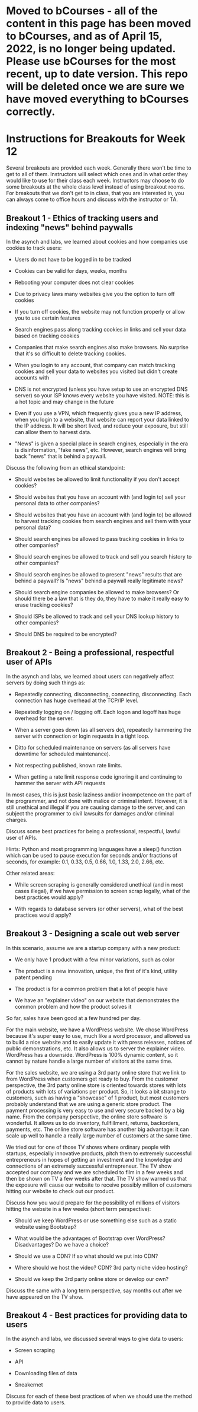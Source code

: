 # Moved to bCourses - all of the content in this page has been moved to bCourses, and as of April 15, 2022, is no longer being updated.  Please use bCourses for the most recent, up to date version. This repo will be deleted once we are sure we have moved everything to bCourses correctly.

# Instructions for Breakouts for Week 12

Several breakouts are provided each week. Generally there won't be time to get to all of them. Instructors will select which ones and in what order they would like to use for their class each week. Instructors may choose to do some breakouts at the whole class level instead of using breakout rooms. For breakouts that we don't get to in class, that you are interested in, you can always come to office hours and discuss with the instructor or TA.

## Breakout 1 - Ethics of tracking users and indexing "news" behind paywalls

In the asynch and labs, we learned about cookies and how companies use cookies to track users:

* Users do not have to be logged in to be tracked

* Cookies can be valid for days, weeks, months

* Rebooting your computer does not clear cookies

* Due to privacy laws many websites give you the option to turn off cookies

* If you turn off cookies, the website may not function properly or allow you to use certain features

* Search engines pass along tracking cookies in links and sell your data based on tracking cookies

* Companies that make search engines also make browsers.  No surprise that it's so difficult to delete tracking cookies.

* When you login to any account, that company can match tracking cookies and sell your data to websites you visited but didn't create accounts with

* DNS is not encrypted (unless you have setup to use an encrypted DNS server) so your ISP knows every website you have visited.  NOTE: this is a hot topic and may change in the future

* Even if you use a VPN, which frequently gives you a new IP address, when you login to a website, that website can report your data linked to the IP address.  It will be short lived, and reduce your exposure, but still can allow them to harvest data.

* "News" is given a special place in search engines, especially in the era is disinformation, "fake news", etc.  However, search engines will bring back "news" that is behind a paywall.

Discuss the following from an ethical standpoint:

* Should websites be allowed to limit functionality if you don't accept cookies?

* Should websites that you have an account with (and login to) sell your personal data to other companies?

* Should websites that you have an account with (and login to) be allowed to harvest tracking cookies from search engines and sell them with your personal data?

* Should search engines be allowed to pass tracking cookies in links to other companies?

* Should search engines be allowed to track and sell you search history to other companies?

* Should search engines be allowed to present "news" results that are behind a paywall?  Is "news" behind a paywall really legitimate news?

* Should search engine companies be allowed to make browsers?  Or should there be a law that is they do, they have to make it really easy to erase tracking cookies?

* Should ISPs be allowed to track and sell your DNS lookup history to other companies?

* Should DNS be required to be encrypted?


## Breakout 2 - Being a professional, respectful user of APIs

In the asynch and labs, we learned about users can negatively affect servers by doing such things as:

* Repeatedly connecting, disconnecting, connecting, disconnecting.  Each connection has huge overhead at the TCP/IP level.

* Repeatedly logging on / logging off.  Each logon and logoff has huge overhead for the server.

* When a server goes down (as all servers do), repeatedly hammering the server with connection or login requests in a tight loop.

* Ditto for scheduled maintenance on servers (as all servers have downtime for scheduled maintenance).

* Not respecting published, known rate limits.  

* When getting a rate limit response code ignoring it and continuing to hammer the server with API requests

In most cases, this is just basic laziness and/or incompetence on the part of the programmer, and not done with malice or criminal intent.  However, it is still unethical and illegal if you are causing damage to the server, and can subject the programmer to civil lawsuits for damages and/or criminal charges.

Discuss some best practices for being a professional, respectful, lawful user of APIs.

Hints: Python and most programming languages have a sleep() function which can be used to pause execution for seconds and/or fractions of seconds, for example: 0.1, 0.33, 0.5, 0.66, 1.0, 1.33, 2.0, 2.66, etc.

Other related areas:

* While screen scraping is generally considered unethical (and in most cases illegal), if we have permission to screen scrap legally, what of the best practices would apply?

* With regards to database servers (or other servers), what of the best practices would apply?
 
## Breakout 3 - Designing a scale out web server

In this scenario, assume we are a startup company with a new product:

* We only have 1 product with a few minor variations, such as color

* The product is a new innovation, unique, the first of it's kind, utility patent pending

* The product is for a common problem that a lot of people have

* We have an "explainer video" on our website that demonstrates the common problem and how the product solves it

So far, sales have been good at a few hundred per day.  

For the main website, we have a WordPress website.  We chose WordPress because it's super easy to use, much like a word processor, and allowed us to build a nice website and to easily update it with press releases, notices of public demonstrations, etc.  It also allows us to server the explainer video.  WordPress has a downside.  WordPress is 100% dynamic content, so it cannot by nature handle a large number of visitors at the same time.  

For the sales website, we are using a 3rd party online store that we link to from WordPress when customers get ready to buy.  From the customer perspective, the 3rd party online store is oriented towards stores with lots of products with lots of variations per product.  So, it looks a bit strange to customers, such as having a "showcase" of 1 product, but most customers probably understand that we are using a generic store product.  The payment processing is very easy to use and very secure backed by a big name.  From the company perspective, the online store software is wonderful. It allows us to do inventory, fullfillment, returns, backorders, payments, etc.   The online store software has another big advantage: it can scale up well to handle a really large number of customers at the same time.  

We tried out for one of those TV shows where ordinary people with startups, especially innovative products, pitch them to extremely successful entrepreneurs in hopes of getting an investment and the knowledge and connections of an extremely successful entrepreneur.   The TV show accepted our company and we are scheduled to film in a few weeks and then be shown on TV a few weeks after that.  The TV show warned us that the exposure will cause our website to receive possibly million of customers hitting our website to check out our product.  

Discuss how you would prepare for the possibility of millions of visitors hitting the website in a few weeks (short term perspective):

* Should we keep WordPress or use something else such as a static website using Bootstrap?

* What would be the advantages of Bootstrap over WordPress? Disadvantages?  Do we have a choice?

* Should we use a CDN?  If so what should we put into CDN?

* Where should we host the video?  CDN?  3rd party niche video hosting?

* Should we keep the 3rd party online store or develop our own?

Discuss the same with a long term perspective, say months out after we have appeared on the TV show.


## Breakout 4 - Best practices for providing data to users

In the asynch and labs, we discussed several ways to give data to users:

* Screen scraping

* API

* Downloading files of data

* Sneakernet

Discuss for each of these best practices of when we should use the method to provide data to users.



